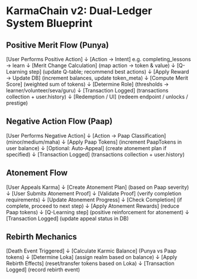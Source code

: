 

# KarmaChain v2: Dual-Ledger System Blueprint

## Positive Merit Flow (Punya)
[User Performs Positive Action] 
       ↓
[Action -> Intent]          e.g. completing_lessons -> learn
       ↓
[Merit Change Calculation]  (map action -> token & value)
       ↓
[Q-Learning step]          (update Q-table; recommend best actions)
       ↓
[Apply Reward -> Update DB] (increment balances, update token_meta)
       ↓
[Compute Merit Score]      (weighted sum of tokens)
       ↓
[Determine Role]           (thresholds -> learner/volunteer/seva/guru)
       ↓
[Transaction Logged]       (transactions collection + user.history)
       ↓
[Redemption / UI]         (redeem endpoint / unlocks / prestige)

## Negative Action Flow (Paap)
[User Performs Negative Action]
       ↓
[Action -> Paap Classification]  (minor/medium/maha)
       ↓
[Apply Paap Tokens]        (increment PaapTokens in user balance)
       ↓
[Optional: Auto-Appeal]    (create atonement plan if specified)
       ↓
[Transaction Logged]       (transactions collection + user.history)

## Atonement Flow
[User Appeals Karma]
       ↓
[Create Atonement Plan]    (based on Paap severity)
       ↓
[User Submits Atonement Proof]
       ↓
[Validate Proof]           (verify completion requirements)
       ↓
[Update Atonement Progress]
       ↓
[Check Completion]         (if complete, proceed to next step)
       ↓
[Apply Atonement Rewards]  (reduce Paap tokens)
       ↓
[Q-Learning step]          (positive reinforcement for atonement)
       ↓
[Transaction Logged]       (update appeal status in DB)

## Rebirth Mechanics
[Death Event Triggered]
       ↓
[Calculate Karmic Balance] (Punya vs Paap tokens)
       ↓
[Determine Loka]           (assign realm based on balance)
       ↓
[Apply Rebirth Effects]    (reset/transfer tokens based on Loka)
       ↓
[Transaction Logged]       (record rebirth event)
